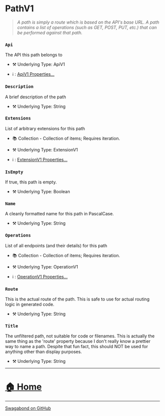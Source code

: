 # PathV1

> *A path is simply a route which is based on the API's base URL. A path contains a list of operations (such as GET, POST, PUT, etc.) that can be performed against that path.* 


### `Api`

The API this path belongs to



* ⚒️ Underlying Type: ApiV1

* ℹ️ : [ApiV1 Properties...](./ApiV1.md)



### `Description`

A brief description of the path



* ⚒️ Underlying Type: String



### `Extensions`

List of arbitrary extensions for this path


* 📚 Collection - Collection of items; Requires iteration.

* ⚒️ Underlying Type: ExtensionV1

* ℹ️ : [ExtensionV1 Properties...](./ExtensionV1.md)



### `IsEmpty`

If true, this path is empty.



* ⚒️ Underlying Type: Boolean



### `Name`

A cleanly formatted name for this path in PascalCase.



* ⚒️ Underlying Type: String



### `Operations`

List of all endpoints (and their details) for this path


* 📚 Collection - Collection of items; Requires iteration.

* ⚒️ Underlying Type: OperationV1

* ℹ️ : [OperationV1 Properties...](./OperationV1.md)



### `Route`

This is the actual route of the path.  This is safe to use for actual routing logic in generated code.



* ⚒️ Underlying Type: String



### `Title`

The unfiltered path, not suitable for code or filenames.  This is actually the same thing as the 'route' property because I don't really know a prettier way to name a path. Despite that fun fact, this should NOT be used for anything other than display purposes.



* ⚒️ Underlying Type: String



___


# [🏠 Home](./ApiV1.md)


___

[Swagabond on GitHub](https://github.com/jordanbleu/swagabond)
